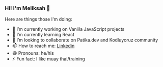 ### Hi! I'm Meliksah 👋


Here are things those I'm doing:

- 🔭 I’m currently working on Vaniila JavaScript projects
- 🌱 I’m currently learning React
- 👯 I’m looking to collaborate on Patika.dev and Kodluyoruz community
- 📫 How to reach me: [Linkedin](https://www.linkedin.com/in/ahmet-meliksah-akdeniz/) 
- 😄 Pronouns: he/his
- ⚡ Fun fact: I like muay thai/training

